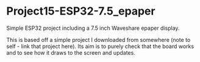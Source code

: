 # Project15-ESP32-7.5_epaper

Simple ESP32 project including a 7.5 inch Waveshare epaper display. 

This is based off a simple project I downloaded from somewhere (note to self - link that project here). Its aim is to purely check that the board works and to see how it draws to the screen and updates.
